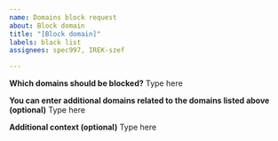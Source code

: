 ```yaml
---
name: Domains block request
about: Block domain
title: "[Block domain]"
labels: black list
assignees: spec997, IREK-szef

---
```


**Which domains should be blocked?**
Type here

**You can enter additional domains related to the domains listed above (optional)**
Type here

**Additional context (optional)**
Type here
